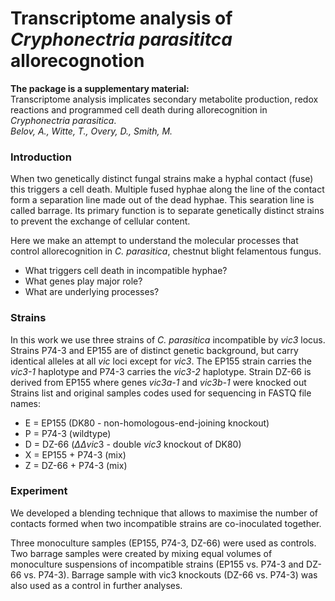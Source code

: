 Transcriptome analysis of *Cryphonectria parasititca* allorecognotion
=======

**The package is a supplementary material:**  
Transcriptome analysis implicates secondary metabolite production, redox reactions and programmed cell death during allorecognition in *Cryphonectria parasitica*.  
*Belov, A., Witte, T., Overy, D., Smith, M.*


### Introduction

When two genetically distinct fungal strains make a hyphal contact (fuse) this triggers a cell death. Multiple fused hyphae along the line of the contact form a separation line made out of the dead hyphae. This searation line is called barrage. Its primary function is to separate genetically distinct strains to prevent the exchange of cellular content.  

Here we make an attempt to understand the molecular processes that control allorecognition in *C. parasitica*, chestnut blight felamentous fungus. 

- What triggers cell death in incompatible hyphae?
- What genes play major role?
- What are underlying processes?

### Strains

In this work we use three strains of *C. parasitica* incompatible by *vic3* locus. Strains P74-3 and EP155 are of distinct genetic background, but carry identical alleles at all *vic* loci except for *vic3*. The EP155 strain carries the *vic3-1* haplotype and P74-3 carries the *vic3-2* haplotype. Strain DZ-66 is derived from EP155 where genes *vic3a-1* and *vic3b-1* were knocked out
Strains list and original samples codes used for sequencing in FASTQ file names:

- E = EP155 (DK80 - non-homologous-end-joining knockout)
- P = P74-3 (wildtype)
- D = DZ-66 ($\Delta\Delta vic3$ - double *vic3* knockout of DK80)
- X = EP155 + P74-3 (mix)
- Z = DZ-66 + P74-3 (mix)

### Experiment

We developed a blending technique that allows to maximise the number of contacts formed when two incompatible strains are co-inoculated together. 

Three monoculture samples (EP155, P74-3, DZ-66) were used as controls. Two barrage samples were created by mixing  equal volumes of monoculture suspensions of incompatible strains (EP155 vs. P74-3 and DZ-66 vs. P74-3). Barrage sample with vic3 knockouts (DZ-66 vs. P74-3) was also used as a control in further analyses. 
